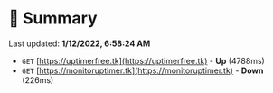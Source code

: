 # 📖 Summary
Last updated: **1/12/2022, 6:58:24 AM**

- `GET` [https://uptimerfree.tk](https://uptimerfree.tk) - **Up** (4788ms)
- `GET` [https://monitoruptimer.tk](https://monitoruptimer.tk) - **Down** (226ms)
